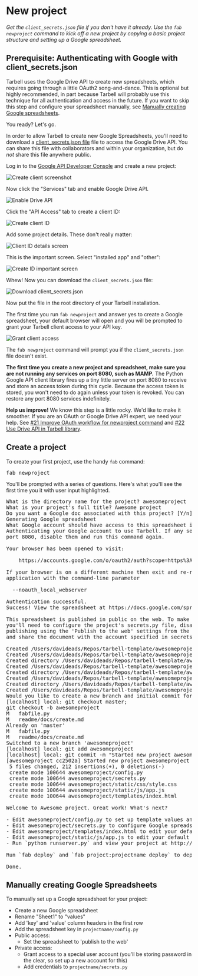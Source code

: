 # New project 
*Get the `client_secrets.json` file if you don't have it already. Use the `fab newproject` command to kick off a new project by copying a basic
project structure and setting up a Google spreadsheet.*

## Prerequisite: Authenticating with Google with client_secrets.json

Tarbell uses the Google Drive API to create new spreadsheets, which
requires going through a little OAuth2 song-and-dance. This is optional but
highly recommended, in part because Tarbell will probably use this technique for
all authentication and access in the future. If you want to skip this step and configure your spreadsheet manually, see
[Manually creating Google spreadsheets](#manual-create).

You ready? Let's go. 

In order to allow Tarbell to create new Google Spreadsheets, you'll need to 
download a <a href="https://developers.google.com/api-client-library/python/guide/aaa_client_secrets">client_secrets.json 
file</a> file to access the Google Drive API. You can share this file with collaborators
and within your organization, but do _not_ share this file anywhere public.

Log in to the <a href="https://code.google.com/apis/console/">Google API Developer Console</a>
and create a new project:

<img src="http://tarbell.tribapps.com/readme/img/oauth-01-create-app.png" alt="Create client screenshot" class="doc-img" />

Now click the "Services" tab and enable Google Drive API.

<img src="http://tarbell.tribapps.com/readme/img/oauth-02-enable-drive-api.png" alt="Enable Drive API" class="doc-img" />

Click the "API Access" tab to create a client ID:

<img src="http://tarbell.tribapps.com/readme/img/oauth-03-create-client-id.png" alt="Create client ID" class="doc-img" />

Add some project details. These don't really matter:

<img src="http://tarbell.tribapps.com/readme/img/oauth-04-client-id-screen-1.png" alt="Client ID details screen" class="doc-img" />

This is the important screen. Select "installed app" and "other":

<img src="http://tarbell.tribapps.com/readme/img/oauth-04-client-id-screen-2.png" alt="Create ID important screen" class="doc-img" />

Whew! Now you can download the `client_secrets.json` file:

<img src="http://tarbell.tribapps.com/readme/img/oauth-05-download-client_secrets.png" alt="Download client_secrets.json" class="doc-img" />

Now put the file in the root directory of your Tarbell installation.

The first time you run <code>fab newproject</code> and answer yes to create a Google spreadsheet, your
default browser will open and you will be prompted to grant your Tarbell client access to your API key. 

<img src="http://tarbell.tribapps.com/readme/img/oauth-06-grant-client-access.png" alt="Grant client access" class="doc-img" />

The <code>fab newproject</code> command will prompt you if the <code>client_secrets.json</code> file doesn't exist.

**The first time you create a new project and spreadsheet, make sure you are not running any services on port 8080, such as MAMP.** The Python Google API client library fires up a tiny little server on port 8080 to receive and store an access token during this cycle. Because the access token is stored, you won't need to do again unless your token is revoked. You can restore any port 8080 services indefinitely. 

**Help us improve!** We know this step is a little rocky. We'd like to make it
smoother. If you are an OAuth or Google Drive API expert, we need your help. 
See [#21 Improve OAuth workflow for newproject command](https://github.com/newsapps/tarbell-template/issues/21) 
and [#22 Use Drive API in Tarbell library](https://github.com/newsapps/tarbell-template/issues/22).

## Create a project

To create your first project, use the handy `fab` command:

<pre>fab newproject</pre>

You'll be prompted with a series of questions. Here's what you'll see the first time you it with user
input <span class="highlight">highlighted</span>.

<pre>
What is the directory name for the project? <span class="highlight">awesomeproject</span>
What is your project's full title? <span class="highlight">Awesome project</span>
Do you want a Google doc associated with this project? [Y/n]: <span class="highlight">y</span>
Generating Google spreadsheet
What Google account should have access to this spreadsheet initially? (e.g. my.name@gmail.com) <span class="highlight">somebody@gmail.com</span>
Authenticating your Google account to use Tarbell. If any services are running on
port 8080, disable them and run this command again.

Your browser has been opened to visit:

    https://accounts.google.com/o/oauth2/auth?scope=https%3A%2F%2Fwww.googleapis.com%2Fauth%2Fdrive.file&redirect_uri=http%3A%2F%2Flocalhost%3A8080%2F&response_type=code&client_id=000000000000.apps.googleusercontent.com&access_type=offline

If your browser is on a different machine then exit and re-run this
application with the command-line parameter 

  --noauth_local_webserver

Authentication successful.
Success! View the spreadsheet at https://docs.google.com/spreadsheet/ccc?key=BIGLONGSPREADSHEETKEY90xlk39102k4

This spreadsheet is published in public on the web. To make it private
you'll need to configure the project's secrets.py file, disable
publishing using the 'Publish to the web' settings from the file menu,
and share the document with the account specified in secrets.py.

Created /Users/davideads/Repos/tarbell-template/awesomeproject/config.py
Created /Users/davideads/Repos/tarbell-template/awesomeproject/secrets.py
Created directory /Users/davideads/Repos/tarbell-template/awesomeproject/static/css
Created /Users/davideads/Repos/tarbell-template/awesomeproject/static/css/style.css
Created directory /Users/davideads/Repos/tarbell-template/awesomeproject/static/js
Created /Users/davideads/Repos/tarbell-template/awesomeproject/static/js/app.js
Created directory /Users/davideads/Repos/tarbell-template/awesomeproject/templates
Created /Users/davideads/Repos/tarbell-template/awesomeproject/templates/index.html
Would you like to create a new branch and initial commit for this project? [Y/n]: <span class="highlight">y</span>
[localhost] local: git checkout master;                     
git checkout -b awesomeproject
M	fabfile.py
M	readme/docs/create.md
Already on 'master'
M	fabfile.py
M	readme/docs/create.md
Switched to a new branch 'awesomeproject'
[localhost] local: git add awesomeproject
[localhost] local: git commit -m "Started new project awesomeproject"
[awesomeproject cc2502a] Started new project awesomeproject
 5 files changed, 212 insertions(+), 0 deletions(-)
 create mode 100644 awesomeproject/config.py
 create mode 100644 awesomeproject/secrets.py
 create mode 100644 awesomeproject/static/css/style.css
 create mode 100644 awesomeproject/static/js/app.js
 create mode 100644 awesomeproject/templates/index.html

Welcome to Awesome project. Great work! What's next?

- Edit awesomeproject/config.py to set up template values and adjust project settings.
- Edit awesomeproject/secrets.py to configure Google spreadsheet authentication variables.
- Edit awesomeproject/templates/index.html to edit your default template.
- Edit awesomeproject/static/js/app.js to edit your default Javascript app.
- Run `python runserver.py` and view your project at http://localhost:5000/awesomeproject/

Run `fab deploy` and `fab project:projectname deploy` to deploy to S3 if you have a bucket configured.

Done.
</pre>

<div id="manual-create"></div>

## Manually creating Google Spreadsheets

To manually set up a Google spreadsheet for your project:

* Create a new Google spreadsheet
* Rename "Sheet1" to "values"
* Add 'key' and 'value' column headers in the first row
* Add the spreadsheet key in `projectname/config.py`
* Public access:
  * Set the spreadsheet to 'publish to the web'
* Private access:
  * Grant access to a special user account (you'll be storing password in the clear, so set up a new account for this) 
  * Add credentials to `projectname/secrets.py`
